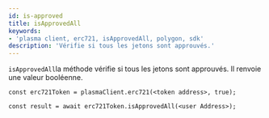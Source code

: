 ```yaml
---
id: is-approved
title: isApprovedAll
keywords:
- 'plasma client, erc721, isApprovedAll, polygon, sdk'
description: 'Vérifie si tous les jetons sont approuvés.'
---
```


`isApprovedAll`la méthode  vérifie si tous les jetons sont approuvés. Il renvoie une valeur booléenne.

```
const erc721Token = plasmaClient.erc721(<token address>, true);

const result = await erc721Token.isApprovedAll(<user Address>);

```
